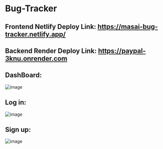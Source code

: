 # Bug-Tracker
## Frontend Netlify Deploy Link: https://masai-bug-tracker.netlify.app/
## Backend Render Deploy Link: https://paypal-3knu.onrender.com

## DashBoard:
![image](https://user-images.githubusercontent.com/104199818/228869790-76f3117b-4177-42be-aca4-626bc89db364.png)

## Log in:
![image](https://user-images.githubusercontent.com/104199818/228870231-fe2327ed-f036-4178-a787-64c9f63a0dfe.png)

## Sign up:
![image](https://user-images.githubusercontent.com/104199818/228870330-952f1d78-4ce0-42fe-bdf0-c61f25deb6bf.png)
